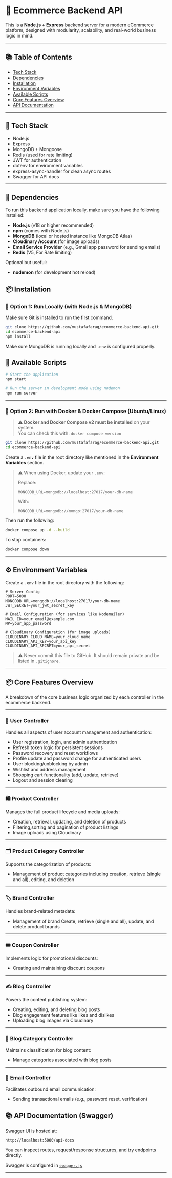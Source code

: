 # 🛒 Ecommerce Backend API

This is a **Node.js + Express** backend server for a modern eCommerce platform, designed with modularity, scalability, and real-world business logic in mind.

---

## 📚 Table of Contents

- [Tech Stack](#-tech-stack)
- [Dependencies](#-dependencies)
- [Installation](#-installation)
- [Environment Variables](#-environment-variables)
- [Available Scripts](#-available-scripts)
- [Core Features Overview](#-core-features-overview)
- [API Documentation](#-api-documentation)

---

## 🧰 Tech Stack

- Node.js
- Express
- MongoDB + Mongoose
- Redis (used for rate limiting)
- JWT for authentication
- dotenv for environment variables
- express-async-handler for clean async routes
- Swagger for API docs

---

## 🧱 Dependencies

To run this backend application locally, make sure you have the following installed:

- **Node.js** (v18 or higher recommended)
- **npm** (comes with Node.js)
- **MongoDB** (local or hosted instance like MongoDB Atlas)
- **Cloudinary Account** (for image uploads)
- **Email Service Provider** (e.g., Gmail app password for sending emails)
- **Redis** (V5, For Rate limiting)

Optional but useful:

- **nodemon** (for development hot reload)


## 📦 Installation


### 🔧 Option 1: Run Locally (with Node.js & MongoDB)

Make sure Git is installed to run the first command.

```bash
git clone https://github.com/mustafafarag/ecommerce-backend-api.git
cd ecommerce-backend-api
npm install
```

Make sure MongoDB is running locally and `.env` is configured properly.


## 🧪 Available Scripts

```bash
# Start the application
npm start

# Run the server in development mode using nodemon
npm run server
```



---

### 🐳 Option 2: Run with Docker & Docker Compose (Ubuntu/Linux)

> ⚠️ **Docker and Docker Compose v2 must be installed** on your system.  
> You can check this with: `docker compose version`

```bash
git clone https://github.com/mustafafarag/ecommerce-backend-api.git
cd ecommerce-backend-api
```

Create a `.env` file in the root directory like mentioned in the **Environment Variables** section.

> ⚠️ When using Docker, update your `.env`:
>
> Replace:
> ```env
> MONGODB_URL=mongodb://localhost:27017/your-db-name
> ```
> With:
> ```env
> MONGODB_URL=mongodb://mongo:27017/your-db-name
> ```

Then run the following:

```bash
docker compose up -d --build
```

To stop containers:

```bash
docker compose down
```


---

## ⚙️ Environment Variables

Create a `.env` file in the root directory with the following:

```env
# Server Config
PORT=5000
MONGODB_URL=mongodb://localhost:27017/your-db-name
JWT_SECRET=your_jwt_secret_key

# Email Configuration (for services like Nodemailer)
MAIL_ID=your_email@example.com
MP=your_app_password

# Cloudinary Configuration (for image uploads)
CLOUDINARY_CLOUD_NAME=your_cloud_name
CLOUDINARY_API_KEY=your_api_key
CLOUDINARY_API_SECRET=your_api_secret
```

> ⚠️ Never commit this file to GitHub. It should remain private and be listed in `.gitignore`.

---


## 📦 Core Features Overview

A breakdown of the core business logic organized by each controller in the ecommerce backend.

---

### 👤 **User Controller**

Handles all aspects of user account management and authentication:

- User registration, login, and admin authentication
- Refresh token logic for persistent sessions
- Password recovery and reset workflows
- Profile update and password change for authenticated users
- User blocking/unblocking by admin
- Wishlist and address management
- Shopping cart functionality (add, update, retrieve)
- Logout and session clearing

---

### 🛍️ **Product Controller**

Manages the full product lifecycle and media uploads:

- Creation, retrieval, updating, and deletion of products
- Filtering,sorting and pagination of product listings
- Image uploads using Cloudinary

---

### 🗂️ **Product Category Controller**

Supports the categorization of products:

- Management of product categories including creation, retrieve (single and all), editing, and deletion

---

### 🏷️ **Brand Controller**

Handles brand-related metadata:

- Management of brand Create, retrieve (single and all), update, and delete product brands

---

### 🎟️ **Coupon Controller**

Implements logic for promotional discounts:

- Creating and maintaining discount coupons

---

### ✍️ **Blog Controller**

Powers the content publishing system:

- Creating, editing, and deleting blog posts
- Blog engagement features like likes and dislikes
- Uploading blog images via Cloudinary

---

### 🧾 **Blog Category Controller**

Maintains classification for blog content:

- Manage categories associated with blog posts

---

### 📧 **Email Controller**

Facilitates outbound email communication:

- Sending transactional emails (e.g., password reset, verification)


## 📚 API Documentation (Swagger)

Swagger UI is hosted at:

```
http://localhost:5000/api-docs
```

You can inspect routes, request/response structures, and try endpoints directly.

Swagger is configured in [`swagger.js`](swagger.js)

---
